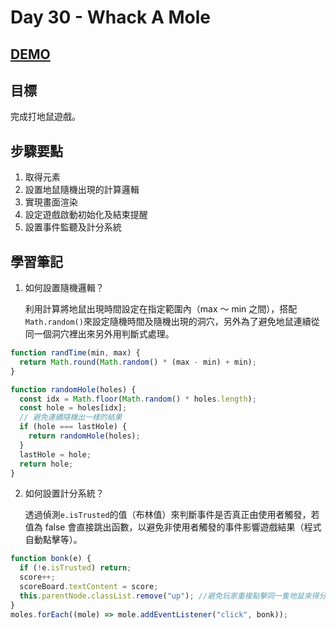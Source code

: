 # Day 30 - Whack A Mole

## [DEMO](https://ayating.github.io/JavaScript30/30%20-%20Whack%20A%20Mole/index-done.html)

## 目標

完成打地鼠遊戲。

## 步驟要點

1. 取得元素
2. 設置地鼠隨機出現的計算邏輯
3. 實現畫面渲染
4. 設定遊戲啟動初始化及結束提醒
5. 設置事件監聽及計分系統

## 學習筆記

1. 如何設置隨機邏輯？

   利用計算將地鼠出現時間設定在指定範圍內（max ～ min 之間），搭配`Math.random()`來設定隨機時間及隨機出現的洞穴，另外為了避免地鼠連續從同一個洞穴裡出來另外用判斷式處理。

```js
function randTime(min, max) {
  return Math.round(Math.random() * (max - min) + min);
}

function randomHole(holes) {
  const idx = Math.floor(Math.random() * holes.length);
  const hole = holes[idx];
  // 避免連續隨機出一樣的結果
  if (hole === lastHole) {
    return randomHole(holes);
  }
  lastHole = hole;
  return hole;
}
```

2. 如何設置計分系統？

   透過偵測`e.isTrusted`的值（布林值）來判斷事件是否真正由使用者觸發，若值為 false 會直接跳出函數，以避免非使用者觸發的事件影響遊戲結果（程式自動點擊等）。

```js
function bonk(e) {
  if (!e.isTrusted) return;
  score++;
  scoreBoard.textContent = score;
  this.parentNode.classList.remove("up"); //避免玩家重複點擊同一隻地鼠來得分
}
moles.forEach((mole) => mole.addEventListener("click", bonk));
```
